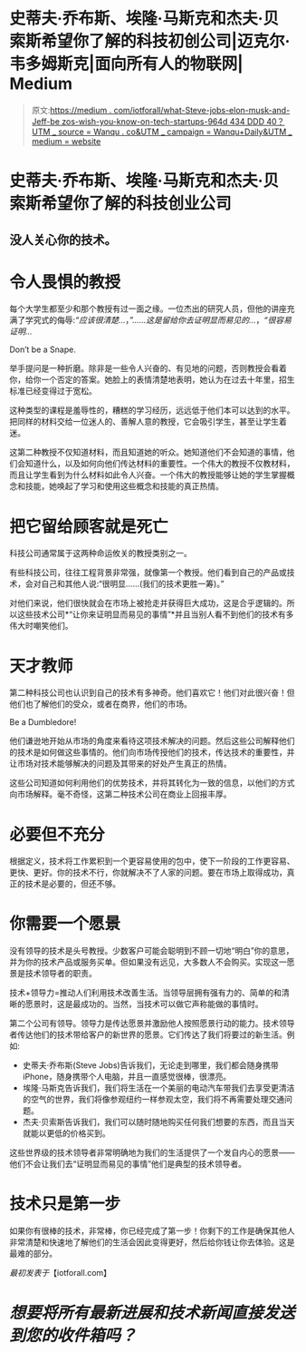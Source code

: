 # 史蒂夫·乔布斯、埃隆·马斯克和杰夫·贝索斯希望你了解的科技初创公司|迈克尔·韦多姆斯克|面向所有人的物联网| Medium

> 原文:[https://medium . com/iotforall/what-Steve-jobs-elon-musk-and-Jeff-be zos-wish-you-know-on-tech-startups-964d 434 DDD 40？UTM _ source = Wanqu . co&UTM _ campaign = Wanqu+Daily&UTM _ medium = website](https://medium.com/iotforall/what-steve-jobs-elon-musk-and-jeff-bezos-wish-you-knew-about-tech-startups-964d434ddd40?utm_source=wanqu.co&utm_campaign=Wanqu+Daily&utm_medium=website)

# 史蒂夫·乔布斯、埃隆·马斯克和杰夫·贝索斯希望你了解的科技创业公司

## 没人关心你的技术。



# 令人畏惧的教授

每个大学生都至少和那个教授有过一面之缘。一位杰出的研究人员，但他的讲座充满了学究式的侮辱:*“应该很清楚…*，*”……这是留给你去证明显而易见的…*，*“很容易证明…*



Don’t be a Snape.



举手提问是一种折磨。除非是一些令人兴奋的、有见地的问题，否则教授会看着你，给你一个否定的答案。她脸上的表情清楚地表明，她认为在过去十年里，招生标准已经变得过于宽松。

这种类型的课程是羞辱性的，糟糕的学习经历，远远低于他们本可以达到的水平。把同样的材料交给一位迷人的、善解人意的教授，它会吸引学生，甚至让学生着迷。

这第二种教授不仅知道材料，而且知道她的听众。她知道他们不会知道的事情，他们会知道什么，以及如何向他们传达材料的重要性。一个伟大的教授不仅教材料，而且让学生看到为什么材料如此令人兴奋。一个伟大的教授能够让她的学生掌握概念和技能，她唤起了学习和使用这些概念和技能的真正热情。

# 把它留给顾客就是死亡

科技公司通常属于这两种命运攸关的教授类别之一。

有些科技公司，往往工程背景非常强，就像第一个教授。他们看到自己的产品或技术，会对自己和其他人说:“很明显……(我们的技术更胜一筹)。”

对他们来说，他们很快就会在市场上被抢走并获得巨大成功，这是合乎逻辑的。所以这些技术公司*“让你来证明显而易见的事情”*并且当别人看不到他们的技术有多伟大时嘲笑他们。

# 天才教师

第二种科技公司也认识到自己的技术有多神奇。他们喜欢它！他们对此很兴奋！但他们也了解他们的受众，或者在商界，他们的市场。



Be a Dumbledore!



他们谦逊地开始从市场的角度来看待这项技术解决的问题。然后这些公司解释他们的技术是如何做这些事情的。他们向市场传授他们的技术，传达技术的重要性，并让市场对技术能够解决的问题及其带来的好处产生真正的热情。

这些公司知道如何利用他们的优势技术，并将其转化为一致的信息，以他们的方式向市场解释。毫不奇怪，这第二种技术公司在商业上回报丰厚。

# 必要但不充分

根据定义，技术将工作累积到一个更容易使用的包中，使下一阶段的工作更容易、更快、更好。你的技术不行，你就解决不了人家的问题。要在市场上取得成功，真正的技术是必要的，但还不够。

# 你需要一个愿景

没有领导的技术是头号教授。少数客户可能会聪明到不顾一切地“明白”你的意思，并为你的技术产品或服务买单。但如果没有远见，大多数人不会购买。实现这一愿景是技术领导者的职责。

技术+领导力=推动人们利用技术改善生活。当领导层拥有强有力的、简单的和清晰的愿景时，这是最成功的。当然，当技术可以做它声称能做的事情时。

第二个公司有领导。领导力是传达愿景并激励他人按照愿景行动的能力。技术领导者传达他们的技术带给客户的新世界的愿景。它们传达了我们将要过的新生活。例如:

*   史蒂夫·乔布斯(Steve Jobs)告诉我们，无论走到哪里，我们都会随身携带 iPhone，随身携带个人电脑，并且一直感觉很棒，很漂亮。
*   埃隆·马斯克告诉我们，我们将生活在一个美丽的电动汽车带我们去享受更清洁的空气的世界，我们将像参观纽约一样参观太空，我们将不再需要处理交通问题。
*   杰夫·贝索斯告诉我们，我们可以随时随地购买任何我们想要的东西，而且当天就能以更低的价格买到。

这些世界级的技术领导者非常明确地为我们的生活提供了一个发自内心的愿景——他们不会让我们去“证明显而易见的事情”他们是典型的技术领导者。

# 技术只是第一步

如果你有很棒的技术，非常棒，你已经完成了第一步！你剩下的工作是确保其他人非常清楚和快速地了解他们的生活会因此变得更好，然后给你钱让你去体验。这是最难的部分。

*最初发表于*【iotforall.com】



# *想要将所有最新进展和技术新闻直接发送到您的收件箱吗？*




